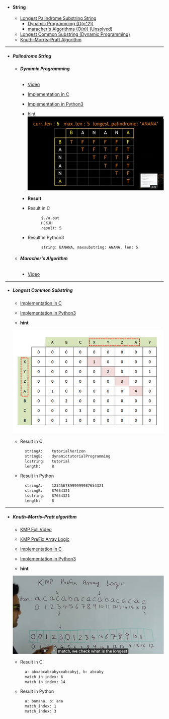 * #### String

    * [Longest Palindrome Substring String](#palindrome-string)
    	* [Dynamic Programming (O(n^2))](#dynamic-programming)
    	* [maracher's Algorithms (O(n)) (Unsolved)](#maracher's-algorithm)
	* [Longest Common Substring (Dynamic Programming)](#longest-common-substring)
	* [Knuth–Morris–Pratt Algorithm](#knuth–morris-pratt-algorithm)



- - -

* ##### Palindrome String
	* ###### **Dynamic Programming**
		* [Video](https://www.youtube.com/watch?v=obBdxeCx_Qs)
		* [Implementation in C](https://github.com/zpoint/Algorithms/blob/master/String/ps_dp.c)
		* [Implementation in Python3](https://github.com/zpoint/Algorithms/blob/master/String/ps_dp.py)
		* hint
		![image](https://github.com/zpoint/Algorithms/blob/master/screenshots/lps.png)
		* **Result**


		* Result in C


					$./a.out
					HJKJH
					result: 5



		* Result in Python3

                	string: BANANA, maxsubstring: ANANA, len: 5


	* ###### **Maracher's Algorithm**
		* [Video](https://www.youtube.com/watch?v=V-sEwsca1ak)



- - -

* ##### Longest Common Substring
	* [Implementation in C](https://github.com/zpoint/Algorithms/blob/master/String/lcstring.c)
	* [Implementation in Python3](https://github.com/zpoint/Algorithms/blob/master/String/lcstring.py)


	* **hint**
    
    ![image](https://github.com/zpoint/Algorithms/blob/master/screenshots/lcs.png)
    
	* Result in C

			stringA:	tutorialhorizon
			stringB:	dynamictutorialProgramming
			lcstring:	tutorial
			length: 	8

	* Result in Python

			stringA:	12345678999999987654321
 			stringB:	87654321
 			lsctring:	87654321
 			length:	    8


- - -

* ##### Knuth–Morris–Pratt algorithm
	* [KMP Full Video](https://www.youtube.com/watch?annotation_id=annotation_109280825&feature=iv&src_vid=KG44VoDtsAA&v=GTJr8OvyEVQ)
	* [KMP PreFix Array Logic](https://www.youtube.com/watch?v=KG44VoDtsAA)
	* [Implementation in C](https://github.com/zpoint/Algorithms/blob/master/String/kmp.c)
	* [Implementation in Python3](https://github.com/zpoint/Algorithms/blob/master/String/kmp.py)


	* **hint**

    ![image](https://github.com/zpoint/Algorithms/blob/master/screenshots/kmp.png)


	* Result in C

			a: abxabcabcabyxxabcabyj, b: abcaby
			match in index: 6
			match in index: 14


	* Result in Python

			a: banana, b: ana
			match_index: 1
			match_index: 3
